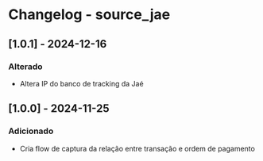 # Changelog - source_jae

## [1.0.1] - 2024-12-16

### Alterado
- Altera IP do banco de tracking da Jaé

## [1.0.0] - 2024-11-25

### Adicionado

- Cria flow de captura da relação entre transação e ordem de pagamento